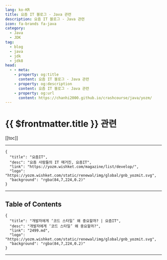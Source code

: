 ```yaml
---
lang: ko-KR
title: 요즘 IT 블로그 - Java 관련
description: 요즘 IT 블로그 - Java 관련
icon: fa-brands fa-java
category: 
  - Java
  - JDK
tag: 
  - blog
  - java
  - jdk
  - jdk8
head:
  - - meta:
    - property: og:title
      content: 요즘 IT 블로그 - Java 관련
    - property: og:description
      content: 요즘 IT 블로그 - Java 관련
    - property: og:url
      content: https://chanhi2000.github.io/crashcourse/java/yozm/
---
```


# {{ $frontmatter.title }} 관련

[[toc]]

---

```component VPCard
{
  "title": "요즘IT", 
  "desc": "요즘 사람들의 IT 매거진, 요즘IT", 
  "link": "https://yozm.wishket.com/magazine/list/develop/", 
  "logo": "https://yozm.wishket.com/static/renewal/img/global/gnb_yozmit.svg", 
  "background": "rgba(84,7,224,0.2)"
}
```

---

## Table of Contents

```component VPCard
{
  "title": "개발자에게 ‘코드 스타일’ 왜 중요할까? | 요즘IT",
  "desc": "개발자에게 ‘코드 스타일’ 왜 중요할까?",
  "link": "2499.md",
  "logo": "https://yozm.wishket.com/static/renewal/img/global/gnb_yozmit.svg", 
  "background": "rgba(84,7,224,0.2)"
}
```

---

<TagLinks />
